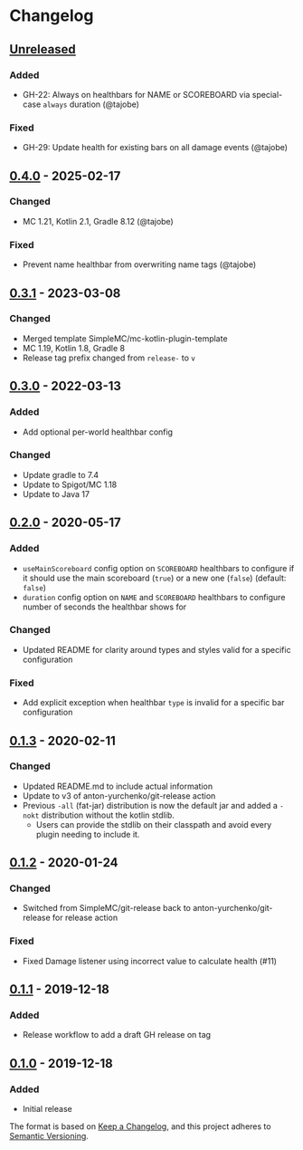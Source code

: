 # Changelog

## [Unreleased]

### Added
- GH-22: Always on healthbars for NAME or SCOREBOARD via special-case `always` duration (@tajobe)

### Fixed
- GH-29: Update health for existing bars on all damage events (@tajobe)

## [0.4.0] - 2025-02-17
### Changed
- MC 1.21, Kotlin 2.1, Gradle 8.12 (@tajobe)

### Fixed
- Prevent name healthbar from overwriting name tags (@tajobe)

## [0.3.1] - 2023-03-08
### Changed
- Merged template SimpleMC/mc-kotlin-plugin-template
- MC 1.19, Kotlin 1.8, Gradle 8
- Release tag prefix changed from `release-` to `v`

## [0.3.0] - 2022-03-13
### Added
- Add optional per-world healthbar config

### Changed
- Update gradle to 7.4
- Update to Spigot/MC 1.18
- Update to Java 17

## [0.2.0] - 2020-05-17
### Added
- `useMainScoreboard` config option on `SCOREBOARD` healthbars to configure if it should use the main scoreboard (`true`) or a new one (`false`) (default: `false`)
- `duration` config option on `NAME` and `SCOREBOARD` healthbars to configure number of seconds the healthbar shows for

### Changed
- Updated README for clarity around types and styles valid for a specific configuration

### Fixed
- Add explicit exception when healthbar `type` is invalid for a specific bar configuration

## [0.1.3] - 2020-02-11
### Changed
- Updated README.md to include actual information
- Update to v3 of anton-yurchenko/git-release action
- Previous `-all` (fat-jar) distribution is now the default jar and added a `-nokt` distribution without the kotlin stdlib.
  - Users can provide the stdlib on their classpath and avoid every plugin needing to include it.

## [0.1.2] - 2020-01-24
### Changed
- Switched from SimpleMC/git-release back to anton-yurchenko/git-release for release action

### Fixed
- Fixed Damage listener using incorrect value to calculate health (#11)

## [0.1.1] - 2019-12-18
### Added
- Release workflow to add a draft GH release on tag

## [0.1.0] - 2019-12-18
### Added
- Initial release

The format is based on [Keep a Changelog](https://keepachangelog.com/en/1.0.0/),
and this project adheres to [Semantic Versioning](https://semver.org/spec/v2.0.0.html).

[Unreleased]: https://github.com/SimpleMC/SimpleHealthbars2/compare/v0.4.0...HEAD
[0.4.0]: https://github.com/SimpleMC/SimpleHealthbars2/compare/v0.3.1...v0.4.0
[0.3.1]: https://github.com/SimpleMC/SimpleHealthbars2/compare/v0.3.0...v0.3.1
[0.3.0]: https://github.com/SimpleMC/SimpleHealthbars2/compare/release-0.2.0...release-0.3.0
[0.2.0]: https://github.com/SimpleMC/SimpleHealthbars2/compare/release-0.1.3...release-0.2.0
[0.1.3]: https://github.com/SimpleMC/SimpleHealthbars2/compare/release-0.1.2...release-0.1.3
[0.1.2]: https://github.com/SimpleMC/SimpleHealthbars2/compare/release-0.1.1...release-0.1.2
[0.1.1]: https://github.com/SimpleMC/SimpleHealthbars2/compare/release-0.1.0...release-0.1.1
[0.1.0]: https://github.com/SimpleMC/SimpleHealthbars2/releases/tag/release-0.1.0
